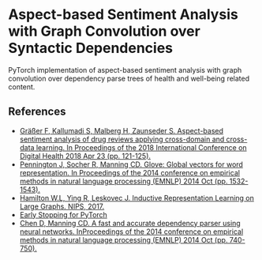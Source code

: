# Aspect-based Sentiment Analysis with Graph Convolution over Syntactic Dependencies
PyTorch implementation of aspect-based sentiment analysis with graph convolution over dependency parse trees of health and well-being related content.


## References
* [Gräßer F, Kallumadi S, Malberg H, Zaunseder S. Aspect-based sentiment analysis of drug reviews applying cross-domain and cross-data learning. In Proceedings of the 2018 International Conference on Digital Health 2018 Apr 23 (pp. 121-125).](https://archive.ics.uci.edu/ml/datasets/Drug+Review+Dataset+%28Drugs.com%29)
* [Pennington J, Socher R, Manning CD. Glove: Global vectors for word representation. In Proceedings of the 2014 conference on empirical methods in natural language processing (EMNLP) 2014 Oct (pp. 1532-1543).](https://www.aclweb.org/anthology/D14-1162.pdf)
* [Hamilton W.L, Ying R, Leskovec J. Inductive Representation Learning on Large Graphs. NIPS, 2017.](https://papers.nips.cc/paper/2017/file/5dd9db5e033da9c6fb5ba83c7a7ebea9-Paper.pdf)
* [Early Stopping for PyTorch](https://github.com/Bjarten/early-stopping-pytorch)
* [Chen D, Manning CD. A fast and accurate dependency parser using neural networks. InProceedings of the 2014 conference on empirical methods in natural language processing (EMNLP) 2014 Oct (pp. 740-750).](https://www.aclweb.org/anthology/D14-1082.pdf)
